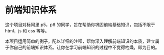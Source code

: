 # 前端知识体系
这个项目对标阿里 p5，p6 的同学，旨在帮助你巩固前端基础知识，包括不限于 html，js 和 css 等等。

本项目运用简单的例子，配以详细的注释，帮你深入理解前端知识的本质，建立属于你自己的前端知识体系。让你在学习前端知识的过程中不觉得枯燥，即为目的。